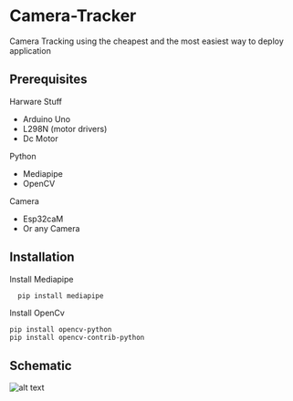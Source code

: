 
# Camera-Tracker

Camera Tracking using the cheapest and the most easiest way to deploy application

## Prerequisites
Harware Stuff
- Arduino Uno
- L298N (motor drivers)
- Dc Motor

Python
- Mediapipe
- OpenCV

Camera
- Esp32caM
- Or any Camera


## Installation

Install Mediapipe

```bash
  pip install mediapipe
```
Install OpenCv
```
pip install opencv-python
pip install opencv-contrib-python
```
## Schematic
![alt text](https://hackster.imgix.net/uploads/attachments/1160823/power_2_1_Rj5cILE90T.png?auto=compress%2Cformat&w=680&h=510&fit=max)

